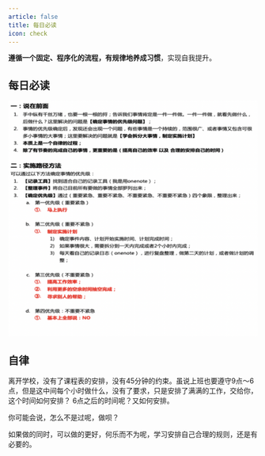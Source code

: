 ```yaml
---
article: false
title: 每日必读
icon: check
---
```


**遵循一个固定、程序化的流程，有规律地养成习惯**，实现自我提升。

## 每日必读
![](./aimg/Snipaste_2023-06-09_23-02-24.png)

## 自律
离开学校，没有了课程表的安排，没有45分钟的约束。虽说上班也要遵守9点～6点，但是这中间每个小时做什么，没有了要求，只是安排了满满的工作，交给你，这个时间如何安排？ 6点之后的时间呢？又如何安排。

你可能会说，怎么不是过呢，做呗？ 

如果做的同时，可以做的更好，何乐而不为呢，学习安排自己合理的规则，还是有必要的。

<HideArticle/>
<script setup>
import HideArticle from '/compoents/HideArticle.vue'
</script>